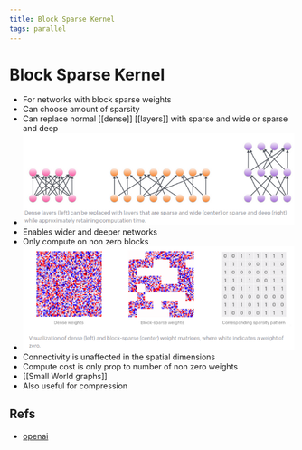 ```yaml
---
title: Block Sparse Kernel
tags: parallel
---
```


# Block Sparse Kernel
- For networks with block sparse weights
- Can choose amount of sparsity
- Can replace normal [[dense]] [[layers]] with sparse and wide or sparse and deep
- ![im](assets/Pasted%20Image%2020220425233755.png)
- Enables wider and deeper networks
- Only compute on non zero blocks
- ![im](assets/Pasted%20Image%2020220425233903.png)
- Connectivity is unaffected in the spatial dimensions
- Compute cost is only prop to number of non zero weights
- [[Small World graphs]]
- Also useful for compression

## Refs
- [openai](https://openai.com/blog/block-sparse-gpu-kernels/)
























































































